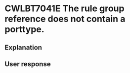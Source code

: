 # CWLBT7041E The rule group reference does not contain a porttype.

## Explanation

## User response